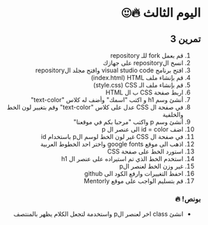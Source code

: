 <div dir=rtl>
  
 # اليوم الثالث 🔥😍 
## تمرين 3

1) قم بعمل fork للـ repository
2) انسخ الrepository على جهازك
3) افتح برنامج visual studio code وافتح مجلد الrepository
4) قم بإنشاء ملف index.html) HTML)
5) قم بإنشاء ملف الـ style.css) CSS)     
6) اربط صفحة CSS ب ال HTML
7) أنشئ وسم h1 و اكتب "اسمك" وأضف له كلاس "text-color"
8) في صفحة ال CSS عدل على كلاس "text-color" وقم بتغيير لون الخط والخلفية
9) أنشئ وسم p واكتب "مرحبا بكم في موقعنا"
10) اضف id = color الى عنصر ال p
11) في صفحة ال CSS غير لون الخط لوسم الp باستخدام id 
12) اذهب الى موقع google fonts واختر احد الخطوط العربية
13) استورد الخط على صفحة CSS
14) استخدم الخط الذي تم استيراده على عنصر ال h1
15) غير وزن الخط لعنصر الp
16) احفظ التغييرات وارفع الكود الى github
17) قم بتسليم الواجب على موقع Mentorly

  
### بونص! 🔥
* انشئ class اخر لعنصر الp واستخدمة لتجعل الكلام يظهر بالمنتصف
  
</div>
